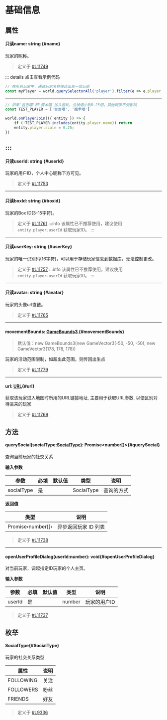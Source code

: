 <script setup>
import '/style.css'
</script>
# 基础信息
## 属性

#### <font id="API" /><font id="ReadOnly">只读</font>name<font id="Type">: string</font>   {#name}

玩家的昵称。

> 定义于 [#L11749](https://github.com/box3lab/arena_dts/blob/main/GameAPI.d.ts#L11749)

::: details 点击查看示例代码
```javascript
// 在所有玩家中，通过玩家名称筛选出某一位玩家
const myPlayer = world.querySelectorAll('player').filter(e => e.player.name === '吉吉喵')[0];
```
---
```javascript
// 如果'吉吉喵'和'魔术喵'加入游戏，会被缩小到0.25倍。其他玩家不受影响
const TEST_PLAYER = ['吉吉喵', '魔术喵']

world.onPlayerJoin(({ entity }) => {
    if (!TEST_PLAYER.includes(entity.player.name)) return
    entity.player.scale = 0.25;
})
```
:::
---


#### <font id="API" /><font id="ReadOnly">只读</font>userId<font id="Type">: string</font> {#userId}

玩家的用户ID，个人中心昵称下方可见。

> 定义于 [#L11753](https://github.com/box3lab/arena_dts/blob/main/GameAPI.d.ts#L11753)
---

#### <font id="API" /><font id="ReadOnly">只读</font>boxId<font id="Type">: string</font> {#boxid}

玩家的Box ID(3-15字符)。

> 定义于 [#L11761](https://github.com/box3lab/arena_dts/blob/main/GameAPI.d.ts#L11761)
:::info
该属性已不推荐使用，建议使用 `entity.player.userId` 获取玩家ID。
:::
---
#### <font id="API" /><font id="ReadOnly">只读</font>userKey<font id="Type">: string</font> {#userKey}

玩家的唯一识别码(16字符)，可以用于存储玩家信息到数据库，无法控制更改。 

> 定义于 [#L11757](https://github.com/box3lab/arena_dts/blob/main/GameAPI.d.ts#L11757)
:::info
该属性已不推荐使用，建议使用 `entity.player.userId` 获取玩家ID。
:::
---


#### <font id="API" /><font id="ReadOnly">只读</font>avatar<font id="Type">: string</font>  {#avatar}

玩家的头像url直链。

> 定义于 [#L11765](https://github.com/box3lab/arena_dts/blob/main/GameAPI.d.ts#L11765)
---


#### <font id="API" />movementBounds<font id="Type">: [GameBounds3 ](https://www.yuque.com/box3lab/api/qcs07pc87u5iyfn7)</font>{#movementBounds}
> 默认值：new GameBounds3(new GameVector3(-50, -50, -50), new GameVector3(178, 178, 178))

玩家的活动范围限制，如超出此范围，则传回出生点

> 定义于 [#L11779](https://github.com/box3lab/arena_dts/blob/main/GameAPI.d.ts#L11779)
---


#### <font id="API" />url<font id="Type">: [URL](https://developer.mozilla.org/zh-CN/docs/Web/API/URL)</font>{#url}

获取该玩家进入地图时所用的URL链接地址, 主要用于获取URL参数, 以便区别对待进来的玩家

> 定义于 [#L11769](https://github.com/box3lab/arena_dts/blob/main/GameAPI.d.ts#L11769)

## 方法

#### <font id="API" />querySocial(<font id="Type">socialType:[SocialType](./info#SocialType)</font>)<font id="Type">: Promise<number[]></font>{#querySocial}
查询当前玩家的社交关系

**输入参数**

| **参数** | **必填** | **默认值** | **类型** | **说明** |
| --- | --- | --- | --- | --- |
| socialType | 是 | | SocialType | 查询的方式 |

**返回值**

| **类型** | **说明** |
| --- | --- |
| Promise‹number[]› | 异步返回玩家 ID 列表 |


> 定义于 [#L11738](https://github.com/box3lab/arena_dts/blob/main/GameAPI.d.ts#L11738)
---


#### <font id="API" />openUserProfileDialog(<font id="Type">userId:number</font>)<font id="Type">:  void</font>{#openUserProfileDialog}
对当前玩家，调起指定ID玩家的个人主页。

**输入参数**

| **参数** | **必填** | **默认值** | **类型** | **说明** |
| --- | --- | --- | --- | --- |
| userId | 是 | | number | 玩家的用户ID |


> 定义于 [#L11737](https://github.com/box3lab/arena_dts/blob/main/GameAPI.d.ts#L11737)

## 枚举

#### <font id="API" />SocialType{#SocialType}
玩家的社交关系类型

| **属性** | **说明** |
| --- | --- |
| FOLLOWING | 关注 |
| FOLLOWERS | 粉丝 |
| FRIENDS | 好友 |



> 定义于 [#L9336](https://github.com/box3lab/arena_dts/blob/main/GameAPI.d.ts#L9336)
